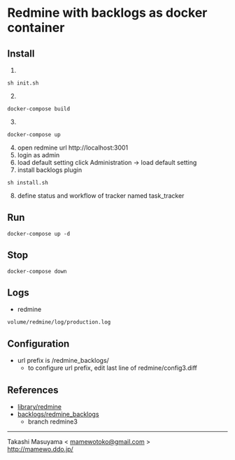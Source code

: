 Redmine with backlogs as docker container
=========================================

Install
-------
1.

```
sh init.sh
```
2. 

```
docker-compose build
```
3.

```
docker-compose up
```
4. open redmine url http://localhost:3001
5. login as admin
6. load default setting
   click Administration -> load default setting
7. install backlogs plugin

```
sh install.sh
```

8. define status and workflow of tracker named task_tracker 

Run
---

```
docker-compose up -d
```

Stop
----

```
docker-compose down
```

Logs
----
* redmine

```
volume/redmine/log/production.log
```

Configuration
-------------
* url prefix is /redmine_backlogs/
  * to configure url prefix, edit last line of redmine/config3.diff

References
----------
* [library/redmine](https://hub.docker.com/_/redmine/)
* [backlogs/redmine_backlogs](https://github.com/backlogs/redmine_backlogs)
  * branch redmine3

----
Takashi Masuyama < mamewotoko@gmail.com >  
http://mamewo.ddo.jp/
